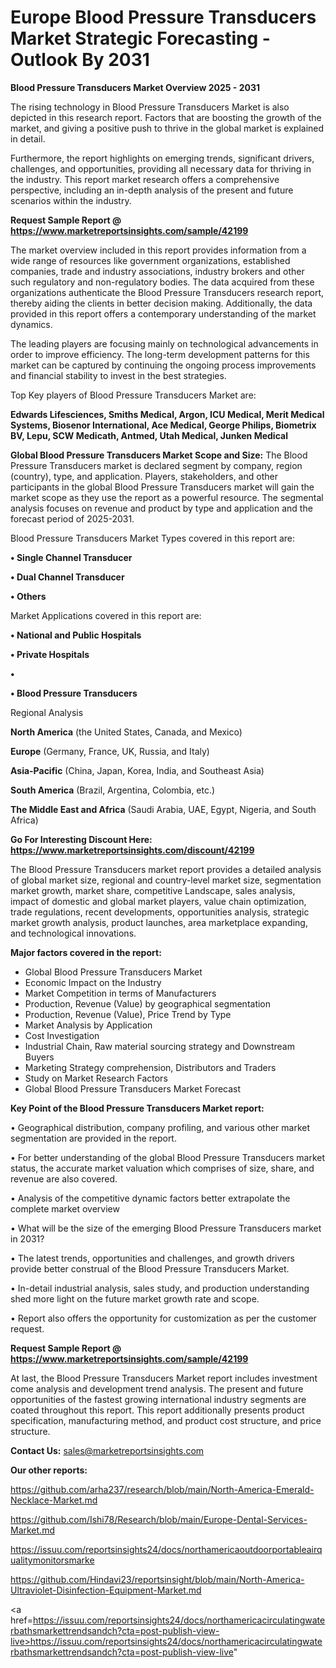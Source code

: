 # Europe Blood Pressure Transducers Market Strategic Forecasting - Outlook By 2031

<Strong> Blood Pressure Transducers Market Overview 2025 - 2031</strong>

The rising technology in Blood Pressure Transducers Market is also depicted in this research report. Factors that are boosting the growth of the market, and giving a positive push to thrive in the global market is explained in detail.

Furthermore, the report highlights on emerging trends, significant drivers, challenges, and opportunities, providing all necessary data for thriving in the industry. This report market research offers a comprehensive perspective, including an in-depth analysis of the present and future scenarios within the industry.

<strong>Request Sample Report @ <a href=https://www.marketreportsinsights.com/sample/42199>https://www.marketreportsinsights.com/sample/42199</a></strong>

The market overview included in this report provides information from a wide range of resources like government organizations, established companies, trade and industry associations, industry brokers and other such regulatory and non-regulatory bodies. The data acquired from these organizations authenticate the Blood Pressure Transducers research report, thereby aiding the clients in better decision making. Additionally, the data provided in this report offers a contemporary understanding of the market dynamics.

The leading players are focusing mainly on technological advancements in order to improve efficiency. The long-term development patterns for this market can be captured by continuing the ongoing process improvements and financial stability to invest in the best strategies.

Top Key players of Blood Pressure Transducers Market are:

<strong>Edwards Lifesciences, Smiths Medical, Argon, ICU Medical, Merit Medical Systems, Biosenor International, Ace Medical, George Philips, Biometrix BV, Lepu, SCW Medicath, Antmed, Utah Medical, Junken Medical</strong>

<strong><b>Global Blood Pressure Transducers Market Scope and Size:</b></strong>
The Blood Pressure Transducers market is declared segment by company, region (country), type, and application. Players, stakeholders, and other participants in the global Blood Pressure Transducers market will gain the market scope as they use the report as a powerful resource. The segmental analysis focuses on revenue and product by type and application and the forecast period of 2025-2031.

Blood Pressure Transducers Market Types covered in this report are:

<strong>•  Single Channel Transducer

•  Dual Channel Transducer

•  Others</strong>

Market Applications covered in this report are:

<strong>•  National and Public Hospitals

•  Private Hospitals

•  

•  Blood Pressure Transducers</strong> 

Regional Analysis

<strong>North America</strong> (the United States, Canada, and Mexico)

<strong>Europe</strong> (Germany, France, UK, Russia, and Italy)

<strong>Asia-Pacific</strong> (China, Japan, Korea, India, and Southeast Asia)

<strong>South America</strong> (Brazil, Argentina, Colombia, etc.)

<strong>The Middle East and Africa</strong> (Saudi Arabia, UAE, Egypt, Nigeria, and South Africa)

<strong>Go For Interesting Discount Here: <a href=https://www.marketreportsinsights.com/discount/42199>https://www.marketreportsinsights.com/discount/42199</a></strong>

The Blood Pressure Transducers market report provides a detailed analysis of global market size, regional and country-level market size, segmentation market growth, market share, competitive Landscape, sales analysis, impact of domestic and global market players, value chain optimization, trade regulations, recent developments, opportunities analysis, strategic market growth analysis, product launches, area marketplace expanding, and technological innovations.

<strong><b>Major factors covered in the report:</b></strong>
<ul>
  <li>Global Blood Pressure Transducers Market </li>
  <li>Economic Impact on the Industry</li>
  <li>Market Competition in terms of Manufacturers</li>
  <li>Production, Revenue (Value) by geographical segmentation</li>
  <li>Production, Revenue (Value), Price Trend by Type</li>
  <li>Market Analysis by Application</li>
  <li>Cost Investigation</li>
  <li>Industrial Chain, Raw material sourcing strategy and Downstream Buyers</li>
  <li>Marketing Strategy comprehension, Distributors and Traders</li>
  <li>Study on Market Research Factors</li>
  <li>Global Blood Pressure Transducers Market Forecast</li>
</ul>

<strong><b>Key Point of the Blood Pressure Transducers Market report:</b></strong>

• Geographical distribution, company profiling, and various other market segmentation are provided in the report.

• For better understanding of the global Blood Pressure Transducers market status, the accurate market valuation which comprises of size, share, and revenue are also covered.

• Analysis of the competitive dynamic factors better extrapolate the complete market overview

• What will be the size of the emerging Blood Pressure Transducers market in 2031?

• The latest trends, opportunities and challenges, and growth drivers provide better construal of the Blood Pressure Transducers Market.

• In-detail industrial analysis, sales study, and production understanding shed more light on the future market growth rate and scope.

• Report also offers the opportunity for customization as per the customer request.

<strong>Request Sample Report @ <a href=https://www.marketreportsinsights.com/sample/42199>https://www.marketreportsinsights.com/sample/42199</a></strong>

At last, the Blood Pressure Transducers Market report includes investment come analysis and development trend analysis. The present and future opportunities of the fastest growing international industry segments are coated throughout this report. This report additionally presents product specification, manufacturing method, and product cost structure, and price structure.

<strong>Contact Us:</strong>
sales@marketreportsinsights.com

<strong>Our other reports:</strong>

<a href=https://github.com/arha237/research/blob/main/North-America-Emerald-Necklace-Market.md>https://github.com/arha237/research/blob/main/North-America-Emerald-Necklace-Market.md</a>

<a href=https://github.com/Ishi78/Research/blob/main/Europe-Dental-Services-Market.md>https://github.com/Ishi78/Research/blob/main/Europe-Dental-Services-Market.md</a>

<a href=https://issuu.com/reportsinsights24/docs/northamericaoutdoorportableairqualitymonitorsmarke>https://issuu.com/reportsinsights24/docs/northamericaoutdoorportableairqualitymonitorsmarke</a>

<a href=https://github.com/Hindavi23/reportsinsight/blob/main/North-America-Ultraviolet-Disinfection-Equipment-Market.md>https://github.com/Hindavi23/reportsinsight/blob/main/North-America-Ultraviolet-Disinfection-Equipment-Market.md</a>

<a href=https://issuu.com/reportsinsights24/docs/northamericacirculatingwaterbathsmarkettrendsandch?cta=post-publish-view-live>https://issuu.com/reportsinsights24/docs/northamericacirculatingwaterbathsmarkettrendsandch?cta=post-publish-view-live</a>"
